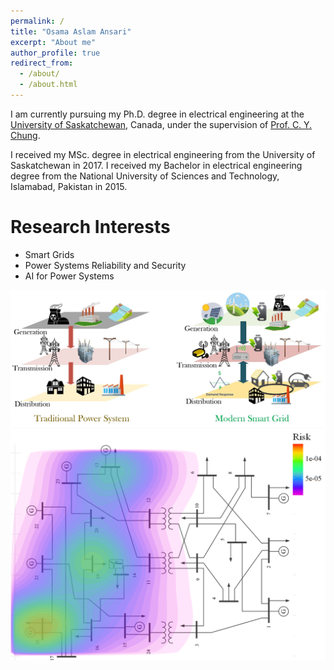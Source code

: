 ```yaml
---
permalink: /
title: "Osama Aslam Ansari"
excerpt: "About me"
author_profile: true
redirect_from: 
  - /about/
  - /about.html
---
```


I am currently pursuing my Ph.D. degree in electrical engineering at the [University of Saskatchewan](https://www.usask.ca/), Canada, under the supervision of [Prof. C. Y. Chung](http://engineering.usask.ca/faculty-staff/ece/tony-c.y.-chung). 

I received my MSc. degree in electrical engineering from the University of Saskatchewan in 2017. I received my Bachelor in electrical engineering degree from the National University of Sciences and Technology, Islamabad, Pakistan in 2015.

Research Interests
======
* Smart Grids
* Power Systems Reliability and Security
* AI for Power Systems

<img src='/images/SmartGrid.JPG'>
<img src='/images/Bus_Risks.png'>

